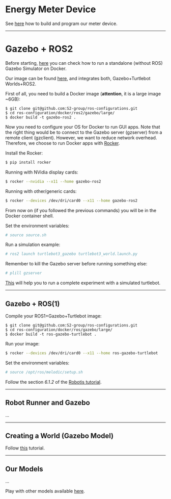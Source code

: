 # Energy Meter Device

See [here](https://github.com/S2-group/ros-configurations/tree/main/meter-arduino) how to build and program our meter device.

---

# Gazebo + ROS2

Before starting, [here](https://hub.docker.com/_/gazebo) you can check how to run a standalone (without ROS) Gazebo Simulator on Docker.

Our image can be found [here](https://hub.docker.com/repository/docker/michelalbonico/gazebo-ros2-foxy), and integrates both, Gazebo+Turtlebot Worlds+ROS2. 

First of all, you need to build a Docker image (<b>attention</b>, it is a large image ~6GB):

```
$ git clone git@github.com:S2-group/ros-configurations.git
$ cd ros-configuration/docker/ros2/gazebo/large/
$ docker build -t gazebo-ros2 .
```

Now you need to configure your OS for Docker to run GUI apps. Note that the right thing would be to connect to the Gazebo server (gzserver) from a remote client (gzclient). However, we want to reduce network overhead. Therefore, we choose to run Docker apps with [Rocker](https://github.com/osrf/rocker).

Install the Rocker:
```bash
$ pip install rocker
```

Running with NVidia display cards:
```bash
$ rocker --nvidia --x11 --home gazebo-ros2
```

Running with other/generic cards:
```bash
$ rocker --devices /dev/dri/card0 --x11 --home gazebo-ros2
```

From now on (if you followed the previous commands) you will be in the Docker container shell.

Set the environment variables:

```bash
# source source.sh
```

Run a simulation example:
```bash
# ros2 launch turtlebot3_gazebo turtlebot3_world.launch.py
```

Remember to kill the Gazebo server before running something else:
```bash
# plill gzserver
```

[This](https://emanual.robotis.com/docs/en/platform/turtlebot3/ros2_simulation/) will help you to run a complete experiment with a simulated turtlebot.

----

## Gazebo + ROS(1)

Compile your ROS1+Gazebo+Turtlebot image:

```
$ git clone git@github.com:S2-group/ros-configurations.git
$ cd ros-configuration/docker/ros/gazebo/large/
$ docker build -t ros-gazebo-turtlebot .
```
Run your image:

```bash
$ rocker --devices /dev/dri/card0 --x11 --home ros-gazebo-turtlebot
```
Set the environment variables:

```bash
# source /opt/ros/melodic/setup.sh
```

Follow the section <i>6.1.2</i> of the [Robotis tutorial](https://emanual.robotis.com/docs/en/platform/turtlebot3/simulation/). 

----

## Robot Runner and Gazebo

...

----

## Creating a World (Gazebo Model)

Follow [this](http://gazebosim.org/tutorials?tut=build_world) tutorial.

----

## Our Models

...

Play with other models available [here](https://github.com/osrf/gazebo_models).



